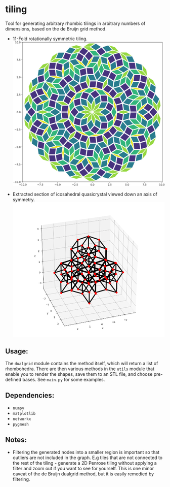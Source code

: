 # tiling
Tool for generating arbitrary rhombic tilings in arbitrary numbers of dimensions, based on the de Bruijn grid method.

- 11-Fold rotationally symmetric tiling.
![11-Fold](11-fold_output.png?raw=true "11-Fold rotationally symmetric tiling.")

- Extracted section of icosahedral quasicrystal viewed down an axis of symmetry.
![3D Icosahedral](icosahedral_quasi_output.png?raw=true "Icosahedral quasicrystal seen down an axis of symmetry.")


## Usage:

The `dualgrid` module contains the method itself, which will return a list of rhombohedra. There are then various
methods in the `utils` module that enable you to render the shapes, save them to an STL file, and choose
pre-defined bases. See `main.py` for some examples.

## Dependencies:

- `numpy`
- `matplotlib`
- `networkx`
- `pygmesh`

## Notes:

- Filtering the generated nodes into a smaller region is important so that outliers are not included in the graph. E.g tiles that are not connected to the rest of the tiling - generate a 2D Penrose tiling without applying a filter and zoom out if you want to see for yourself. This is one minor caveat of the de Bruijn dualgrid method, but it is easily remedied by filtering.

